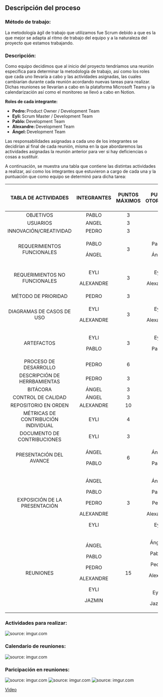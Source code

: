 ## Descripción del proceso
### Método de trabajo:
La metodología ágil de trabajo que utilizamos fue Scrum debido a que es la que mejor se adapta al ritmo de trabajo del equipo y a la naturaleza del proyecto que estamos trabajando.

### Descripción:
Como equipo decidimos que al inicio del proyecto tendríamos una reunión específica para determinar la metodología de trabajo, así como los roles que cada uno llevaría a cabo y las actividades asignadas, las cuales cambiarían durante cada reunión acordando nuevas tareas para realizar. Dichas reuniones se llevarían a cabo en la plataforma Microsoft Teams y la calendarización así como el monitoreo se llevó a cabo en Notion. 

**Roles de cada integrante:**
  - **Pedro:** Product Owner / Development Team 
  - **Eyli:** Scrum Master / Development Team 
  - **Pablo:** Development Team 
  - **Alexandre:** Development Team 
  - **Ángel:** Development Team 

Las responsabilidades asignadas a cada uno de los integrantes se decidirían al final de cada reunión, misma en la que abordaremos las actividades asignadas la reunión anterior para ver si hay deficiencias o cosas a sustituir. 

A continuación, se muestra una tabla que contiene las distintas actividades a realizar, así como los integrantes que estuvieron a cargo de cada una y la puntuación que como equipo se determinó para dicha tarea: 

| TABLA DE ACTIVIDADES | INTEGRANTES | PUNTOS MÁXIMOS | PUNTOS OTORGADOS | PUNTOS TOTALES DE LAS ACTIVIDADES |
|:--------------------:|:-----------:|:--------------:|:----------------:|:---------------------------------:|
|OBJETIVOS|PABLO|3|3|3|
|USUARIOS|ANGEL|3|3|3|
|INNOVACIÓN/CREATIVIDAD|PEDRO|3|3|3|
|REQUERIMIENTOS FUNCIONALES|<p>PABLO<p>ÁNGEL|3|<p>Pablo: 3<p>Ángel: 3|6|
|REQUERIMIENTOS NO FUNCIONALES|<p>EYLI<p>ALEXANDRE|3|<p>Eyli: 2<p>Alexandre: 2|4|
|MÉTODO DE PRIORIDAD|PEDRO|3|3|3|
|DIAGRAMAS DE CASOS DE USO|<p>EYLI<p>ALEXANDRE|3|<p>Eyli: 2<p>Alexandre: 2|4|
|ARTEFACTOS|<p>EYLI<p>PABLO|3|<p>Eyli: 3<p>Pablo: 2|5|
|PROCESO DE DESARROLLO|PEDRO|6|6|6|
|DESCRIPCIÓN DE HERRBAMIENTAS|PEDRO|3|2|2|
|BITÁCORA|ÁNGEL|3|3|3|
|CONTROL DE CALIDAD|ÁNGEL|3|2|2|
|REPOSITORIO EN ORDEN|ALEXANDRE|10|10|10|
|MÉTRICAS DE CONTRIBUCIÓN INDIVIDUAL|EYLI|4|4|4|
|DOCUMENTO DE CONTRIBUCIONES|EYLI|3|3|3|
|PRESENTACIÓN DEL AVANCE|<p>ÁNGEL<p>PABLO|6|<p>Ángel: 3<p>Pablo: 6|9|
|EXPOSICIÓN DE LA PRESENTACIÓN|<p>ÁNGEL<p>PABLO<p>PEDRO<p>ALEXANDRE<p>EYLI|3|<p>Ángel: 3<p>Pablo: 3<p>Pedro 3<p>Alexandre: 3<p>Eyli: 3|15|
|REUNIONES|<p>ÁNGEL<p>PABLO<p>PEDRO<p>ALEXANDRE<p>EYLI<p>JAZMIN|15|<p>Ángel: 15<p>Pablo: 13<p>Pedro 15<p>Alexandre: 15<p>Eyli: 14<p>Jazmin: 3|75|

### Actividades para realizar:
<img src="https://i.imgur.com/hVJLuU8.png" title="source: imgur.com" />
  
### Calendario de reuniones:
  
<img src="https://i.imgur.com/NsFGJom.png" title="source: imgur.com" />
  
### Paricipación en reuniones:
  
<img src="https://i.imgur.com/qB4zkuG.png" title="source: imgur.com" />
<img src="https://i.imgur.com/X4mI0h7.png" title="source: imgur.com" />
<img src="https://i.imgur.com/RscjOun.png" title="source: imgur.com" />

 [Video](https://drive.google.com/file/d/1ubJ7-cl_IN-QgfQvbBTuFJRbgz7S0M47/view?usp=sharing)
